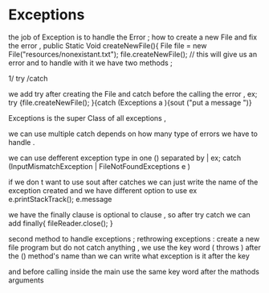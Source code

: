 # Exceptions

the job of Exception is to handle the Error ;
how to create a new File and fix the error ,
public Static Void createNewFile(){
File file = new File("resources/nonexistant.txt");
file.createNewFile(); // this will give us an error and to handle with it we have two methods ;

1/ try /catch

we add try after creating the File and catch before the calling the error ,
ex;
try {file.createNewFile();
}{catch (Exceptions  a ){sout ("put a message ")}




Exceptions is the super Class of all exceptions ,



we can use multiple catch depends on how many type of errors we have to handle .

we can use defferent exception type in one () separated by | 
ex; catch (InputMismatchException | FileNotFoundExceptions e )

if we don t  want to use sout after catches we can just write the name of the exception created and we have different option to use
ex 
e.printStackTrack();
e.message



we have the finally clause is optional to clause ,
so after try catch we can add finally{ fileReader.close();
}

second method to handle exceptions ;
rethrowing exceptions :
create a new file program but do not catch anything ,
we use the key word ( throws ) after the () method's name than we can write what exception is it after the key 


and before calling inside the main use the same key word after the mathods arguments



